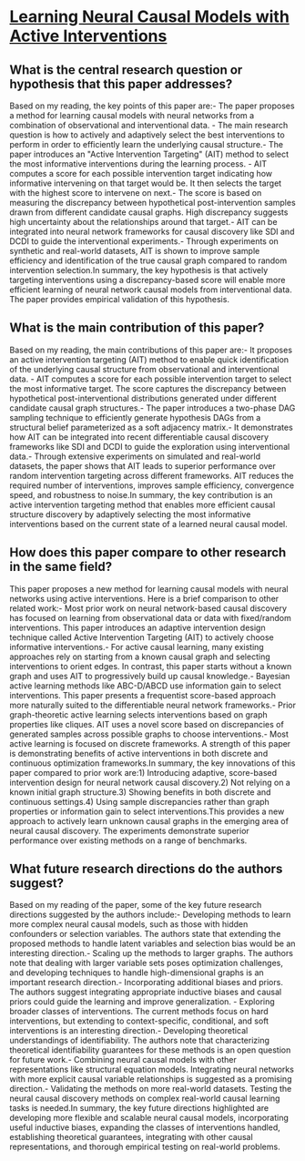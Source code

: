 # [Learning Neural Causal Models with Active Interventions](https://arxiv.org/abs/2109.02429)

## What is the central research question or hypothesis that this paper addresses?

Based on my reading, the key points of this paper are:- The paper proposes a method for learning causal models with neural networks from a combination of observational and interventional data. - The main research question is how to actively and adaptively select the best interventions to perform in order to efficiently learn the underlying causal structure.- The paper introduces an "Active Intervention Targeting" (AIT) method to select the most informative interventions during the learning process. - AIT computes a score for each possible intervention target indicating how informative intervening on that target would be. It then selects the target with the highest score to intervene on next.- The score is based on measuring the discrepancy between hypothetical post-intervention samples drawn from different candidate causal graphs. High discrepancy suggests high uncertainty about the relationships around that target.- AIT can be integrated into neural network frameworks for causal discovery like SDI and DCDI to guide the interventional experiments.- Through experiments on synthetic and real-world datasets, AIT is shown to improve sample efficiency and identification of the true causal graph compared to random intervention selection.In summary, the key hypothesis is that actively targeting interventions using a discrepancy-based score will enable more efficient learning of neural network causal models from interventional data. The paper provides empirical validation of this hypothesis.


## What is the main contribution of this paper?

Based on my reading, the main contributions of this paper are:- It proposes an active intervention targeting (AIT) method to enable quick identification of the underlying causal structure from observational and interventional data. - AIT computes a score for each possible intervention target to select the most informative target. The score captures the discrepancy between hypothetical post-interventional distributions generated under different candidate causal graph structures.- The paper introduces a two-phase DAG sampling technique to efficiently generate hypothesis DAGs from a structural belief parameterized as a soft adjacency matrix.- It demonstrates how AIT can be integrated into recent differentiable causal discovery frameworks like SDI and DCDI to guide the exploration using interventional data.- Through extensive experiments on simulated and real-world datasets, the paper shows that AIT leads to superior performance over random intervention targeting across different frameworks. AIT reduces the required number of interventions, improves sample efficiency, convergence speed, and robustness to noise.In summary, the key contribution is an active intervention targeting method that enables more efficient causal structure discovery by adaptively selecting the most informative interventions based on the current state of a learned neural causal model.


## How does this paper compare to other research in the same field?

This paper proposes a new method for learning causal models with neural networks using active interventions. Here is a brief comparison to other related work:- Most prior work on neural network-based causal discovery has focused on learning from observational data or data with fixed/random interventions. This paper introduces an adaptive intervention design technique called Active Intervention Targeting (AIT) to actively choose informative interventions.- For active causal learning, many existing approaches rely on starting from a known causal graph and selecting interventions to orient edges. In contrast, this paper starts without a known graph and uses AIT to progressively build up causal knowledge.- Bayesian active learning methods like ABC-D/ABCD use information gain to select interventions. This paper presents a frequentist score-based approach more naturally suited to the differentiable neural network frameworks.- Prior graph-theoretic active learning selects interventions based on graph properties like cliques. AIT uses a novel score based on discrepancies of generated samples across possible graphs to choose interventions.- Most active learning is focused on discrete frameworks. A strength of this paper is demonstrating benefits of active interventions in both discrete and continuous optimization frameworks.In summary, the key innovations of this paper compared to prior work are:1) Introducing adaptive, score-based intervention design for neural network causal discovery.2) Not relying on a known initial graph structure.3) Showing benefits in both discrete and continuous settings.4) Using sample discrepancies rather than graph properties or information gain to select interventions.This provides a new approach to actively learn unknown causal graphs in the emerging area of neural causal discovery. The experiments demonstrate superior performance over existing methods on a range of benchmarks.


## What future research directions do the authors suggest?

Based on my reading of the paper, some of the key future research directions suggested by the authors include:- Developing methods to learn more complex neural causal models, such as those with hidden confounders or selection variables. The authors state that extending the proposed methods to handle latent variables and selection bias would be an interesting direction.- Scaling up the methods to larger graphs. The authors note that dealing with larger variable sets poses optimization challenges, and developing techniques to handle high-dimensional graphs is an important research direction.- Incorporating additional biases and priors. The authors suggest integrating appropriate inductive biases and causal priors could guide the learning and improve generalization. - Exploring broader classes of interventions. The current methods focus on hard interventions, but extending to context-specific, conditional, and soft interventions is an interesting direction.- Developing theoretical understandings of identifiability. The authors note that characterizing theoretical identifiability guarantees for these methods is an open question for future work.- Combining neural causal models with other representations like structural equation models. Integrating neural networks with more explicit causal variable relationships is suggested as a promising direction.- Validating the methods on more real-world datasets. Testing the neural causal discovery methods on complex real-world causal learning tasks is needed.In summary, the key future directions highlighted are developing more flexible and scalable neural causal models, incorporating useful inductive biases, expanding the classes of interventions handled, establishing theoretical guarantees, integrating with other causal representations, and thorough empirical testing on real-world problems.
